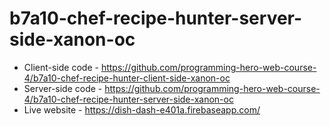﻿# b7a10-chef-recipe-hunter-server-side-xanon-oc
 
- Client-side code - https://github.com/programming-hero-web-course-4/b7a10-chef-recipe-hunter-client-side-xanon-oc
- Server-side code - https://github.com/programming-hero-web-course-4/b7a10-chef-recipe-hunter-server-side-xanon-oc
- Live website - https://dish-dash-e401a.firebaseapp.com/

